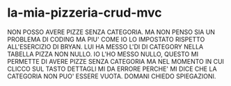 # la-mia-pizzeria-crud-mvc
NON POSSO AVERE PIZZE SENZA CATEGORIA. MA NON PENSO SIA UN PROBLEMA DI CODING MA PIU' COME IO LO IMPOSTATO RISPETTO ALL'ESERCIZIO DI BRYAN. LUI HA MESSO L'DI DI CATEGORY
NELLA TABELLA PIZZA NON NULLO. IO L'HO MESSO NULLO, QUESTO MI PERMETTE DI AVERE PIZZE SENZA CATEGORIA MA NEL MOMENTO IN CUI
CLICCO SUL TASTO DETTAGLI MI DA ERRORE PERCHE' MI DICE CHE LA CATEGORIA NON PUO' ESSERE VUOTA. DOMANI CHIEDO SPIEGAZIONI.
